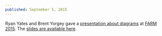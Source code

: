 ```yaml
---
published: September 5, 2015
---
```

Ryan Yates and Brent Yorgey gave a [presentation about
diagrams](https://www.youtube.com/watch?v=oAz8AEf7WDA&list=PLnqUlCo055hWmIvlbzE2zTghLlaeyHnfE&index=4)
at [FARM 2015](http://functional-art.org/2015/).  The [slides are available here](http://ozark.hendrix.edu/~yorgey/pub/diagrams-FARM-15.pdf).
